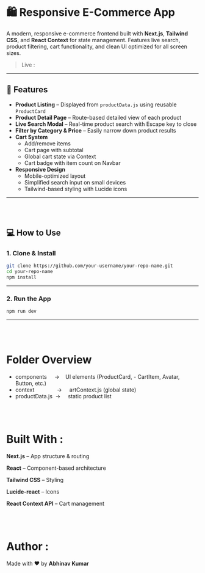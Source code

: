# 🛍️ Responsive E-Commerce App

A modern, responsive e-commerce frontend built with **Next.js**, **Tailwind CSS**, and **React Context** for state management. Features live search, product filtering, cart functionality, and clean UI optimized for all screen sizes.


> Live :  

---

## 🚀 Features

- **Product Listing** – Displayed from `productData.js` using reusable `ProductCard`
- **Product Detail Page** – Route-based detailed view of each product
- **Live Search Modal** – Real-time product search with Escape key to close
- **Filter by Category & Price** – Easily narrow down product results
- **Cart System**
  - Add/remove items
  - Cart page with subtotal
  - Global cart state via Context
  - Cart badge with item count on Navbar
- **Responsive Design**
  - Mobile-optimized layout
  - Simplified search input on small devices
  - Tailwind-based styling with Lucide icons

---
<br/>
<br/>

## 💻 How to Use

### 1. Clone & Install

```bash
git clone https://github.com/your-username/your-repo-name.git
cd your-repo-name
npm install
```

---

### 2. Run the App

```bash
npm run dev
```

---
<br/>
<br/>

# Folder Overview

- components&nbsp;&nbsp;&nbsp; &nbsp;→&nbsp; &nbsp; UI elements (ProductCard, - CartItem, Avatar, Button, etc.)
- context&nbsp;&nbsp;&nbsp; &nbsp;&nbsp;&nbsp;&nbsp; &nbsp; &nbsp; &nbsp;&nbsp;→ &nbsp; &nbsp; artContext.js (global state)
- productData.js &nbsp;→ &nbsp; &nbsp; static product list

<br/>
<br/>

# Built With :

**Next.js** – App structure & routing

**React** – Component-based architecture

**Tailwind CSS** – Styling

**Lucide-react** – Icons

**React Context API** – Cart management


<br/>
<br/>

# Author :
Made with ❤️ by **Abhinav Kumar**

